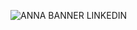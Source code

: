 ![ANNA BANNER LINKEDIN](https://user-images.githubusercontent.com/117647645/234719149-f818709b-f2db-4d2b-aedc-f98669c8d527.png)



<!--
### Hi there 👋

**AnnaSantasusana/AnnaSantasusana** is a ✨ _special_ ✨ repository because its `README.md` (this file) appears on your GitHub profile.

Here are some ideas to get you started:

- 🔭 I’m currently working on ...
- 🌱 I’m currently learning ...
- 👯 I’m looking to collaborate on ...
- 🤔 I’m looking for help with ...
- 💬 Ask me about ...
- 📫 How to reach me: ...
- 😄 Pronouns: ...
- ⚡ Fun fact: ...
-->
